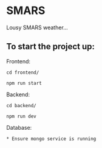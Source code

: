 # SMARS

Lousy SMARS weather...

## To start the project up:

Frontend:

    cd frontend/

    npm run start

Backend:

    cd backend/

    npm run dev

Database:

    * Ensure mongo service is running
